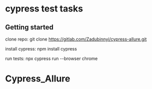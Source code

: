 # cypress test tasks



## Getting started

clone repo: git clone https://gitlab.com/Zadubinnyi/cypress-allure.git

install cypress: npm install cypress

run tests: npx cypress run --browser chrome
# Cypress_Allure
